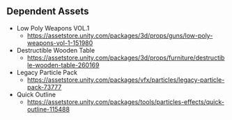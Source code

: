 ## Dependent Assets

- Low Poly Weapons VOL.1
    - https://assetstore.unity.com/packages/3d/props/guns/low-poly-weapons-vol-1-151980
- Destructible Wooden Table
    - https://assetstore.unity.com/packages/3d/props/furniture/destructible-wooden-table-260169
- Legacy Particle Pack
    - https://assetstore.unity.com/packages/vfx/particles/legacy-particle-pack-73777
- Quick Outline
    - https://assetstore.unity.com/packages/tools/particles-effects/quick-outline-115488